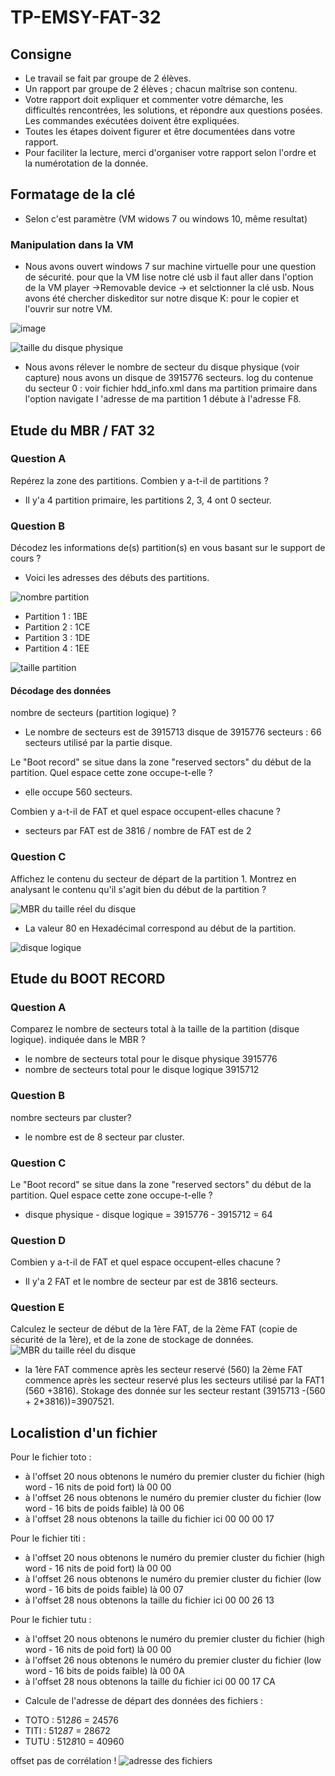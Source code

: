 # TP-EMSY-FAT-32

## Consigne 
* Le travail se fait par groupe de 2 élèves.
* Un rapport par groupe de 2 élèves ; chacun maîtrise son contenu.
* Votre rapport doit expliquer et commenter votre démarche, les difficultés rencontrées, 
les solutions, et répondre aux questions posées. Les commandes exécutées doivent être 
expliquées.
* Toutes les étapes doivent figurer et être documentées dans votre rapport.
* Pour faciliter la lecture, merci d'organiser votre rapport selon l'ordre et la numérotation 
de la donnée.

## Formatage de la clé
* Selon c'est paramètre (VM widows 7 ou windows 10, même resultat)
### Manipulation dans la VM  
* Nous avons ouvert windows 7 sur machine virtuelle pour une question de sécurité.
pour que la VM lise notre clé usb il faut aller dans l'option de la VM player ->Removable device -> et selctionner la clé usb.
Nous avons été chercher diskeditor sur notre disque K: pour le copier et l'ouvrir sur notre VM.

![image](https://github.com/user-attachments/assets/11c6cc74-0e47-4904-9691-9923d2e55827)

![taille du disque physique](https://github.com/user-attachments/assets/e01e327c-bd77-4ccd-bed3-4cb5e093bde5)

* Nous avons rélever le nombre de secteur du disque physique (voir capture) nous avons un disque de 3915776 secteurs.
log du contenue du secteur 0 : voir fichier hdd_info.xml
dans ma partition primaire dans l'option navigate l 'adresse de ma partition 1 débute à l'adresse F8.

## Etude du MBR / FAT 32

### Question A
Repérez la zone des partitions. Combien y a-t-il de partitions ?
* Il y'a 4 partition primaire, les partitions 2, 3, 4 ont 0 secteur.
### Question B
Décodez les informations de(s) partition(s) en vous basant sur le support de cours ?
* Voici les adresses des débuts des partitions.

![nombre partition](https://github.com/user-attachments/assets/0e9c6cad-0fc2-4bf9-89cc-c7fc13c8bb9d)
* Partition 1 : 1BE
* Partition 2 : 1CE
* Partition 3 : 1DE
* Partition 4 : 1EE

![taille partition](https://github.com/user-attachments/assets/b879cef6-0595-49fb-a301-262e25fa0f22)

#### Décodage des données
nombre de secteurs (partition logique) ?
* Le nombre de secteurs est de 3915713
disque de 3915776 secteurs : 66 secteurs utilisé par la partie disque.


Le "Boot record" se situe dans la zone "reserved sectors" du début de la partition. Quel espace cette zone occupe-t-elle ?
* elle occupe 560 secteurs.

Combien y a-t-il de FAT et quel espace occupent-elles chacune ?
* secteurs par FAT est de 3816 / nombre de FAT est de 2

### Question C
Affichez le contenu du secteur de départ de la partition 1. Montrez en analysant le 
contenu qu'il s'agit bien du début de la partition ?

![MBR du taille réel du disque](https://github.com/user-attachments/assets/4e19a991-e571-4872-873a-793312dc2532)

* La valeur 80 en Hexadécimal correspond au début de la partition.


![disque logique](https://github.com/user-attachments/assets/11f6038b-8409-43f9-bbce-c89c79f12478)

## Etude du BOOT RECORD
### Question A
Comparez le nombre de secteurs total à la taille de la partition (disque logique). indiquée dans le MBR ?
* le nombre de secteurs total pour le disque physique 3915776
* nombre de secteurs total pour le disque logique 3915712
### Question B
nombre secteurs par cluster?
* le nombre est de 8 secteur par cluster.
### Question C
Le "Boot record" se situe dans la zone "reserved sectors" du début de la partition. Quel 
espace cette zone occupe-t-elle ?
* disque physique - disque logique = 3915776 - 3915712 = 64
### Question D
 Combien y a-t-il de FAT et quel espace occupent-elles chacune ?
 * Il y'a 2 FAT et le nombre de secteur par est de 3816 secteurs.
### Question E
 Calculez le secteur de début de la 1ère FAT, de la 2ème FAT (copie de sécurité de la 
1ère), et de la zone de stockage de données. 
![MBR du taille réel du disque](https://github.com/user-attachments/assets/f5ee3b5b-78ae-4d61-b60a-3d11242af5b2)

* la 1ère FAT commence après les secteur reservé (560) la 2ème FAT commence après les secteur reservé plus les secteurs utilisé par la FAT1 (560 +3816).
  Stokage des donnée sur les secteur restant (3915713 -(560 + 2*3816))=3907521.

## Localistion d'un fichier

Pour le fichier toto :
- à l'offset 20 nous obtenons  le numéro du premier cluster du fichier (high word - 16 nits de poid fort) là 00 00
- à l'offset 26 nous obtenons le numéro du premier cluster du fichier (low word - 16 bits de poids faible) là 00 06
- à l'offset 28 nous obtenons la taille du fichier ici 00 00 00 17

Pour le fichier titi :
- à l'offset 20 nous obtenons  le numéro du premier cluster du fichier (high word - 16 nits de poid fort) là 00 00
- à l'offset 26 nous obtenons le numéro du premier cluster du fichier (low word - 16 bits de poids faible) là 00 07
- à l'offset 28 nous obtenons la taille du fichier ici 00 00 26 13

Pour le fichier tutu :
- à l'offset 20 nous obtenons  le numéro du premier cluster du fichier (high word - 16 nits de poid fort) là 00 00
- à l'offset 26 nous obtenons le numéro du premier cluster du fichier (low word - 16 bits de poids faible) là 00 0A
- à l'offset 28 nous obtenons la taille du fichier ici 00 00 17 CA

* Calcule de l'adresse de départ des données des fichiers :
- TOTO : 512*8*6 = 24576 
- TITI : 512*8*7 = 28672
- TUTU : 512*8*10 = 40960

offset pas de corrélation !
![adresse des fichiers](https://github.com/user-attachments/assets/998eb368-b095-4d60-baaf-17f65f4a773b)

